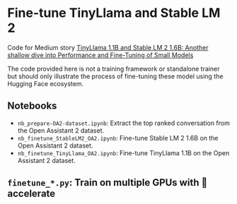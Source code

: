 # Fine-tune TinyLlama and Stable LM 2

Code for Medium story [TinyLlama 1.1B and Stable LM 2 1.6B: Another shallow dive into Performance and Fine-Tuning of Small Models](https://medium.com/@geronimo7/tinyllama-1-1b-and-stable-lm-2-1-6b-cc0051d79be9)

The code provided here is not a training framework or standalone trainer but should only illustrate the process of fine-tuning these model using the Hugging Face ecosystem.

## Notebooks

- `nb_prepare-OA2-dataset.ipynb`: Extract the top ranked conversation from the Open Assistant 2 dataset.
- `nb_finetune_StableLM2_OA2.ipynb`: Fine-tune Stable LM 2 1.6B on the Open Assistant 2 dataset.
- `nb_finetune_TinyLlama_OA2.ipynb`: Fine-tune TinyLlama 1.1B on the Open Assistant 2 dataset.
 
## `finetune_*.py`: Train on multiple GPUs with 🤗accelerate


